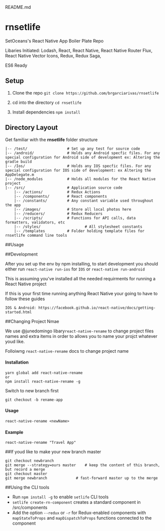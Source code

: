 README.md
# rnsetlife

SetOceans's React Native App Boiler Plate Repo

Libaries Initiated: Lodash, React, React Native, React Native Router Flux, React Native Vector Icons, Redux, Redux Saga,

ES6 Ready 


## Setup

1. Clone the repo `git clone https://github.com/brgarciarivas/rnsetlife`

2. cd into the directory `cd rnsetlife`

3. Install dependencies `npm install`

## Directory Layout

Get familiar with the **rnsetlife** folder structure

```
|-- /test/                  # Set up any test for source code
|-- /android/               # Holds any Android specfic files. For any special configuration for Android side of development ex: Altering the gradle build 
|-- /Ios/                   # Holds any IOS specfic files. For any special configuration for IOS side of development: ex Altering the AppDelegate.m
|-- /node_modules           # Holds all modules for the React Native project
|-- /src/                   # Application source code
    |-- /actions/           # Redux Actions 
    |-- /components/        # React components
    |-- /constants/         # Any constant variable used throughout the app
    |-- /images/            # Store all local photos here
    |-- /reducers/          # Redux Reducers
    |-- /scripts/           # Functions for API calls, data formatters, validators, etc
    |-- /styles/                    # All stylesheet constants 
    |-- /templates          # Folder holding template files for rnsetlife command line tools

```

##Usage

##Development

After you set up the env by npm installing, to start development you should either run `react-native run-ios` for `IOS` or `react-native run-android` 

This is assuming you've installed all the needed requirments for running a React Native project

If this is your first time running anything React Native your going to have to follow these guides

    IOS & Android: https://facebook.github.io/react-native/docs/getting-started.html


##Changing Project Nmae

We use @junedomingo libary`react-native-rename` to change project files names and extra items in order to allows you to name your projct whatever youd like. 

Folloiwng  `react-native-rename` docs to change project name 

#### Installation
```
yarn global add react-native-rename
or
npm install react-native-rename -g
```

Switch to new branch first
```
git checkout -b rename-app
```

#### Usage
```
react-native-rename <newName>
```

#### Example
```
react-native-rename "Travel App"
```




##If youd like to make your new branch master 
```
git checkout newbranch
git merge --strategy=ours master    # keep the content of this branch, but record a merge
git checkout master
git merge newbranch             # fast-forward master up to the merge
```


##Using the CLI tools

- Run `npm install -g` to enable `setlife` CLI tools
- `setlife create-rn-component` creates a standard component in /src/components
- Add the option `--redux` or `-r` for Redux-enabled components with `mapStateToProps` and `mapDispatchToProps` functions connected to the component


